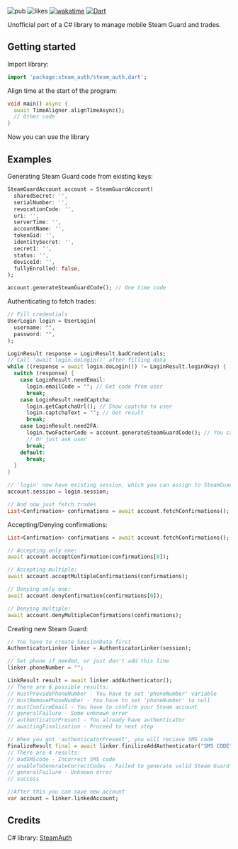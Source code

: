 ![pub](https://img.shields.io/pub/v/steam_auth)
![likes](https://img.shields.io/pub/likes/steam_auth)
[![wakatime](https://wakatime.com/badge/user/77ac138e-44ed-491a-94ce-abc737d53369/project/03adccfd-b780-4cc7-bc2b-b6dec4134a45.svg)](https://wakatime.com/badge/user/77ac138e-44ed-491a-94ce-abc737d53369/project/03adccfd-b780-4cc7-bc2b-b6dec4134a45)
[![Dart](https://github.com/Prevter/SteamAuthDart/actions/workflows/dart.yml/badge.svg)](https://github.com/Prevter/SteamAuthDart/actions/workflows/dart.yml)

Unofficial port of a C# library to manage mobile Steam Guard and trades. 

## Getting started
Import library:
```dart
import 'package:steam_auth/steam_auth.dart';
```
Align time at the start of the program:
```dart
void main() async {
  await TimeAligner.alignTimeAsync();
  // Other code
}
```
Now you can use the library

## Examples

Generating Steam Guard code from existing keys:
```dart
SteamGuardAccount account = SteamGuardAccount(
  sharedSecret: '',
  serialNumber: '',
  revocationCode: '',
  uri: '',
  serverTime: '',
  accountName: '',
  tokenGid: '',
  identitySecret: '',
  secret1: '',
  status: '',
  deviceId: '',
  fullyEnrolled: false,
);

account.generateSteamGuardCode(); // One time code
```

Authenticating to fetch trades:
```dart
// Fill credentials
UserLogin login = UserLogin(
  username: "", 
  password: "",
);

LoginResult response = LoginResult.badCredentials;
// Call 'await login.doLogin()' after filling data
while ((response = await login.doLogin()) != LoginResult.loginOkay) {
  switch (response) {
    case LoginResult.needEmail:
      login.emailCode = ""; // Get code from user
      break;
    case LoginResult.needCaptcha:
      login.getCaptchaUrl(); // Show captcha to user
      login.captchaText = ""; // Get result
      break;
    case LoginResult.need2FA:
      login.twoFactorCode = account.generateSteamGuardCode(); // You can use created account
      // Or just ask user
      break;
    default:
      break;
  }
}

// 'login' now have existing session, which you can assign to SteamGuardAccount
account.session = login.session;

// And now just fetch trades
List<Confirmation> confirmations = await account.fetchConfirmations();
```

Accepting/Denying confirmations:
```dart
List<Confirmation> confirmations = await account.fetchConfirmations();

// Accepting only one:
await account.acceptConfirmation(confirmations[0]);

// Accepting multiple:
await account.acceptMultipleConfirmations(confirmations);

// Denying only one:
await account.denyConfirmation(confirmations[0]);

// Denying multiple:
await account.denyMultipleConfirmations(confirmations);
```

Creating new Steam Guard:
```dart
// You have to create SessionData first
AuthenticatorLinker linker = AuthenticatorLinker(session);

// Set phone if needed, or just don't add this line
linker.phoneNumber = "";

LinkResult result = await linker.addAuthenticator();
// There are 6 possible results:
// mustProvidePhoneNumber - You have to set 'phoneNumber' variable
// mustRemovePhoneNumber - You have to set 'phoneNumber' to null
// mustConfirmEmail - You have to confirm your Steam account
// generalFailure - Some unknown error
// authenticatorPresent - You already have authenticator
// awaitingFinalization - Proceed to next step

// When you got 'authenticatorPresent', you will recieve SMS code
FinalizeResult final = await linker.finilizeAddAuthenticator("SMS CODE");
// There are 4 results:
// badSMScode - Incorrect SMS code
// unableToGenerateCorrectCodes - Failed to generate valid Steam Guard codes
// generalFailure - Unknown error
// success

//After this you can save new account
var account = linker.linkedAccount;
```

## Credits
C# library: [SteamAuth](https://github.com/geel9/SteamAuth)
